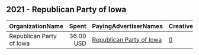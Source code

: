## 2021 - Republican Party of Iowa 
|OrganizationName|Spent|PayingAdvertiserNames|CreativeUrls|Impressions|Genders|AgeBrackets|CountryCodes|BillingAddresses|CandidateBallotInformation|
|:---|---:|:---|:---|---:|:---|:---|:---|:---|:---|
|Republican Party of Iowa|36.00 USD|[Republican Party of Iowa](2021/Republican_Party_of_Iowa.md)|[0](https://www.snap.com/political-ads/asset/210974142284b2307c5d277f2e3c7ba75928e194255840ac47d83ad783fbc021?mediaType=png)|12,091||18+|united states|US|Republican Party of Iowa|
